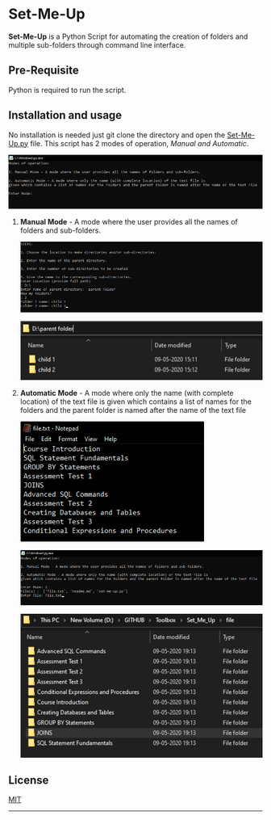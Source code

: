 # Set-Me-Up

__Set-Me-Up__ is a Python Script for automating the creation of folders and multiple sub-folders through command line interface.

## Pre-Requisite

Python is required to run the script.

## Installation and usage

No installation is needed just git clone the directory and open the [Set-Me-Up.py](set-me-up.py "script") file. This script has 2 modes of operation, _Manual and Automatic_.

![](Set-Me-Up_readme/modes.png)

1. **Manual Mode** - A mode where the user provides all the names of folders and sub-folders. 
   
   ![](Set-Me-Up_readme/manual.png)
   
   ![](Set-Me-Up_readme/res_manual.png "result")
   
2. **Automatic Mode** - A mode where only the name (with complete location) of the text file is given which contains a list of names for the folders and the parent folder is named after the name of the text file 
   
   ![](Set-Me-Up_readme/file.png "Format format for automatic option")
   
   ![](Set-Me-Up_readme/auto.png)
   
   ![](Set-Me-Up_readme/res_auto.png "result")


## License
[MIT](https://choosealicense.com/licenses/mit/)

---
